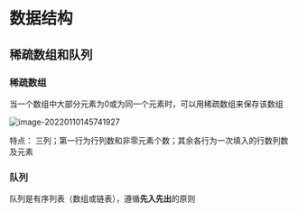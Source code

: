 # 数据结构

## 稀疏数组和队列

### 稀疏数组

当一个数组中大部分元素为0或为同一个元素时，可以用稀疏数组来保存该数组

![image-20220110145741927](C:\Users\10627\AppData\Roaming\Typora\typora-user-images\image-20220110145741927.png)

特点：
三列；第一行为行列数和非零元素个数；其余各行为一次填入的行数列数及元素

### 队列

队列是有序列表（数组或链表），遵循**先入先出**的原则

